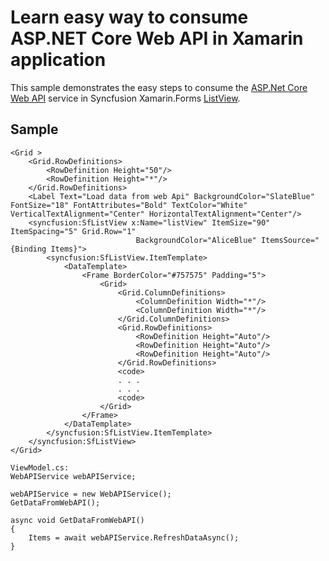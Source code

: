 # Learn easy way to consume ASP.NET Core Web API in Xamarin application

This sample demonstrates the easy steps to consume the [ASP.Net Core Web API](https:\ej2services.syncfusion.com\production\web-services\api\Orders) service in Syncfusion Xamarin.Forms [ListView](https://help.syncfusion.com/xamarin/sflistview/getting-started).

## Sample

```xaml
<Grid >
    <Grid.RowDefinitions>
        <RowDefinition Height="50"/>
        <RowDefinition Height="*"/>
    </Grid.RowDefinitions>
    <Label Text="Load data from web Api" BackgroundColor="SlateBlue" FontSize="18" FontAttributes="Bold" TextColor="White" VerticalTextAlignment="Center" HorizontalTextAlignment="Center"/>
    <syncfusion:SfListView x:Name="listView" ItemSize="90" ItemSpacing="5" Grid.Row="1"
                            BackgroundColor="AliceBlue" ItemsSource="{Binding Items}">
        <syncfusion:SfListView.ItemTemplate>
            <DataTemplate>
                <Frame BorderColor="#757575" Padding="5">
                    <Grid>
                        <Grid.ColumnDefinitions>
                            <ColumnDefinition Width="*"/>
                            <ColumnDefinition Width="*"/>
                        </Grid.ColumnDefinitions>
                        <Grid.RowDefinitions>
                            <RowDefinition Height="Auto"/>
                            <RowDefinition Height="Auto"/>
                            <RowDefinition Height="Auto"/>
                        </Grid.RowDefinitions>
                        <code>
                        . . .
                        . . .
                        <code>
                    </Grid>
                </Frame>
            </DataTemplate>
        </syncfusion:SfListView.ItemTemplate>
    </syncfusion:SfListView>
</Grid>

ViewModel.cs:
WebAPIService webAPIService;

webAPIService = new WebAPIService();
GetDataFromWebAPI();

async void GetDataFromWebAPI()
{
    Items = await webAPIService.RefreshDataAsync();
}
```